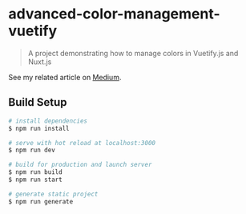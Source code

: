 # advanced-color-management-vuetify

> A project demonstrating how to manage colors in Vuetify.js and Nuxt.js

See my related article on [Medium](https://medium.com/@jareklipski/advanced-color-management-in-vuetify-js-with-nuxt-js-6e20d26e37c6).

## Build Setup

``` bash
# install dependencies
$ npm run install

# serve with hot reload at localhost:3000
$ npm run dev

# build for production and launch server
$ npm run build
$ npm run start

# generate static project
$ npm run generate
```
